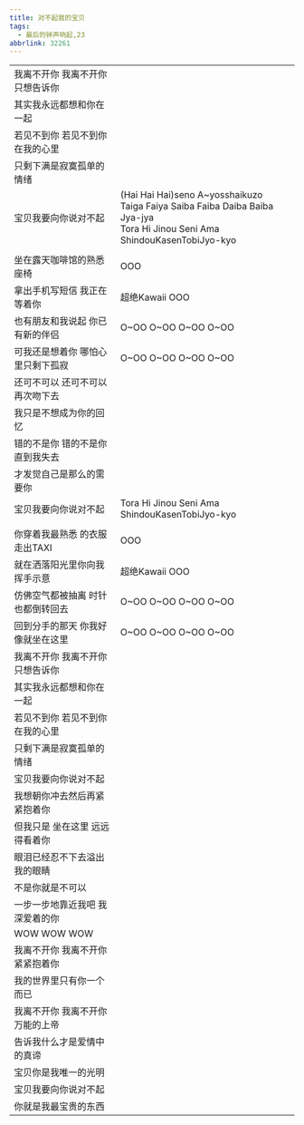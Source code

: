 ```yaml
---
title: 对不起我的宝贝
tags:
  - 最后的钟声响起,23
abbrlink: 32261
---
```

|      |      |
|--|--|
|我离不开你 我离不开你 只想告诉你|      |
|其实我永远都想和你在一起|      |
|若见不到你 若见不到你 在我的心里|      |
|只剩下满是寂寞孤单的情绪|      |
|宝贝我要向你说对不起|(Hai Hai Hai)seno A~yosshaikuzo<br>Taiga Faiya Saiba Faiba Daiba Baiba Jya-jya<br>Tora Hi Jinou Seni Ama ShindouKasenTobiJyo-kyo|
|      |      |
|坐在露天咖啡馆的熟悉座椅|OOO|
|拿出手机写短信 我正在等着你|超绝Kawaii OOO|
|也有朋友和我说起 你已有新的伴侣|O~OO O~OO O~OO O~OO|
|可我还是想着你 哪怕心里只剩下孤寂|O~OO O~OO O~OO O~OO|
|还可不可以 还可不可以 再次吻下去|      |
|我只是不想成为你的回忆|      |
|错的不是你 错的不是你 直到我失去|      |
|才发觉自己是那么的需要你|      |
|宝贝我要向你说对不起|Tora Hi Jinou Seni Ama ShindouKasenTobiJyo-kyo|
|      |      |
|你穿着我最熟悉 的衣服走出TAXI|OOO|
|就在洒落阳光里你向我挥手示意|超绝Kawaii OOO|
|仿佛空气都被抽离 时针也都倒转回去|O~OO O~OO O~OO O~OO|
|回到分手的那天 你我好像就坐在这里|O~OO O~OO O~OO O~OO|
|我离不开你 我离不开你 只想告诉你|      |
|其实我永远都想和你在一起|      |
|若见不到你 若见不到你 在我的心里|      |
|只剩下满是寂寞孤单的情绪|      |
|宝贝我要向你说对不起|      |
|我想朝你冲去然后再紧紧抱着你|      |
|但我只是 坐在这里 远远得看着你|      |
|眼泪已经忍不下去溢出我的眼睛|      |
|不是你就是不可以|      |
|一步一步地靠近我吧 我深爱着的你|      |
|WOW WOW WOW|      |
|我离不开你 我离不开你 紧紧抱着你|      |
|我的世界里只有你一个而已|      |
|我离不开你 我离不开你 万能的上帝|      |
|告诉我什么才是爱情中的真谛|      |
|宝贝你是我唯一的光明|      |
|宝贝我要向你说对不起|      |
|你就是我最宝贵的东西|      |